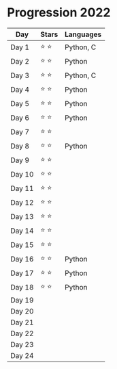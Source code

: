 # Progression 2022

| Day    | Stars         | Languages |
| ------ | ------------- | --------- |
| Day 1  | :star: :star: | Python, C |
| Day 2  | :star: :star: | Python    |
| Day 3  | :star: :star: | Python, C |
| Day 4  | :star: :star: | Python    |
| Day 5  | :star: :star: | Python    |
| Day 6  | :star: :star: | Python    |
| Day 7  | :star: :star: |           |
| Day 8  | :star: :star: | Python    |
| Day 9  | :star: :star: |           |
| Day 10 | :star: :star: |           |
| Day 11 | :star: :star: |           |
| Day 12 | :star: :star: |           |
| Day 13 | :star: :star: |           |
| Day 14 | :star: :star: |           |
| Day 15 | :star: :star: |           |
| Day 16 | :star: :star: | Python    |
| Day 17 | :star: :star: | Python    |
| Day 18 | :star: :star: | Python    |
| Day 19 |               |           |
| Day 20 |               |           |
| Day 21 |               |           |
| Day 22 |               |           |
| Day 23 |               |           |
| Day 24 |               |           |
